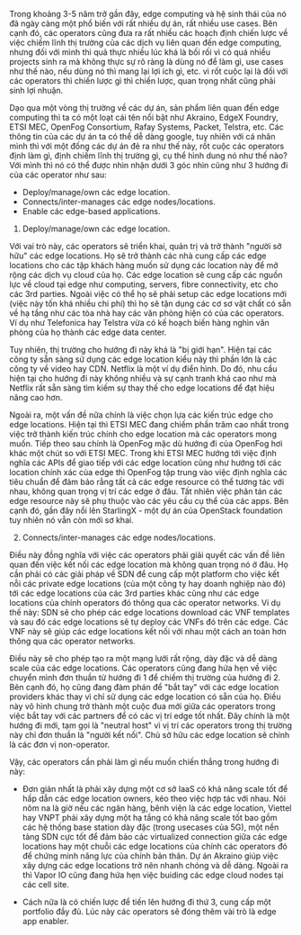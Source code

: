 Trong khoảng 3-5 năm trở gần đây, edge computing và hệ sinh thái của nó đã ngày càng một phổ biến với rất nhiều dự án, rất nhiều use cases. Bên cạnh đó, các operators cũng đưa ra rất nhiều các hoạch định chiến lược về việc chiếm lĩnh thị trường của các dịch vụ liên quan đến edge computing, nhưng đối với mình thì quả thực nhiều lúc khá là bối rối vì có quá nhiều projects sinh ra mà không thực sự rõ ràng là dùng nó để làm gì, use cases như thế nào, nếu dùng nó thì mang lại lợi ích gì, etc. vì rốt cuộc lại là đối với các operators thì chiến lược gì thì chiến lược, quan trọng nhất cũng phải sinh lợi nhuận.

Dạo qua một vòng thị trường về các dự án, sản phẩm liên quan đến edge computing thì ta có một loạt cái tên nổi bật như Akraino, EdgeX Foundry, ETSI MEC, OpenFog Consortium, Rafay Systems, Packet, Telstra, etc. Các thông tin của các dự án ta có thể dễ dàng google, tuy nhiên với cá nhân mình thì với một đống các dự án đẻ ra như thế này, rốt cuộc các operators định làm gì, định chiếm lĩnh thị trường gì, cụ thể hình dung nó như thế nào? Với mình thì nó có thể được nhìn nhận dưới 3 góc nhìn cũng như 3 hướng đi của các operator như sau:

- Deploy/manage/own các edge location.
- Connects/inter-manages các edge nodes/locations.
- Enable các edge-based applications.


1. Deploy/manage/own các edge location.

Với vai trò này, các operators sẽ triển khai, quản trị và trở thành "người sở hữu" các edge locations. Họ sẽ trở thành các nhà cung cấp các edge locations cho các tập khách hàng muốn sử dụng các location này để mở rộng các dịch vụ cloud của họ. Các edge location sẽ cung cấp các nguồn lực về cloud tại edge như computing, servers, fibre connectivity, etc cho các 3rd parties. Ngoài việc có thể họ sẽ phải setup các edge locations mới (việc này tốn khá nhiều chi phí) thì họ sẽ tận dụng các cơ sơ vật chất có sẵn về hạ tầng như các tòa nhà hay các văn phòng hiện có của các operators. Ví dụ như Telefonica hay Telstra vừa có kế hoạch biến hàng nghìn văn phòng của họ thành các edge data center.

Tuy nhiên, thị trường cho hướng đi này khá là "bị giới hạn". Hiện tại các công ty sẵn sàng sử dụng các edge location kiểu này thì phần lớn là các công ty về video hay CDN. Netflix là một ví dụ điển hình. Do đó, nhu cầu hiện tại cho hướng đi này không nhiều và sự cạnh tranh khá cao như mà Netflix rất sẵn sàng tìm kiếm sự thay thế cho edge locations để đạt hiệu năng cao hơn.

Ngoài ra, một vấn đề nữa chính là việc chọn lựa các kiến trúc edge cho edge locations. Hiện tại thì ETSI MEC đang chiếm phần trăm cao nhất trong việc trở thành kiến trúc chính cho edge location mà các operators mong muốn. Tiếp theo sau chính là OpenFog mặc dù hướng đi của OpenFog hơi khác một chút so với ETSI MEC. Trong khi ETSI MEC hướng tới việc định nghĩa các APIs để giao tiếp với các edge location cũng như hướng tới các location chính xác của edge thì OpenFog tập trung vào việc định nghĩa các tiêu chuẩn để đảm bảo rằng tất cả các edge resource có thể tương tác với nhau, không quan trọng vị trí các edge ở đâu. Tất nhiên việc phân tán các edge resource này sẽ phụ thuộc vào các yêu cầu cụ thể của các apps. Bên cạnh đó, gần đây nổi lên StarlingX - một dự án của OpenStack foundation tuy nhiên nó vẫn còn mới sơ khai.

2. Connects/inter-manages các edge nodes/locations.

Điều này đồng nghĩa với việc các operators phải giải quyết các vấn đề liên quan đến việc kết nối các edge location mà không quan trọng nó ở đâu. Họ cần phải có các giải pháp về SDN để cung cấp một platform cho việc kết nỗi các private edge locations (của một công ty hay doanh nghiệp nào đó) tới các edge locations của các 3rd parties khác cũng như các edge locations của chính operators đó thông qua các operator networks. Ví dụ thế này: SDN sẽ cho phép các edge locations download các VNF templates và sau đó các edge locations sẽ tự deploy các VNFs đó trên các edge. Các VNF này sẽ giúp các edge locations kết nối với nhau một cách an toàn hơn thông qua các operator networks.

Điều này sẽ cho phép tạo ra một mạng lưới rất rộng, dày đặc và dễ dàng scale của các edge locations. Các operators cũng đang hứa hẹn về việc chuyển mình đơn thuần từ hướng đi 1 để chiếm thị trường của hướng đi 2. Bên cạnh đó, họ cũng đang đàm phán để "bắt tay" với các edge location providers khác thay vì chỉ sử dụng các edge location có sẵn của họ. Điều này vô hình chung trở thành một cuộc đua mới giữa các operators trong việc bắt tay với các partners để có các vị trí edge tốt nhất. Đây chính là một hướng đi mới, tạm gọi là "neutral host" vì vị trí các operators trong thị trường này chỉ đơn thuần là "người kết nối". Chủ sở hữu các edge location sẽ chính là các đơn vị non-operator.


Vậy, các operators cần phải làm gì nếu muốn chiến thắng trong hướng đi này: 

- Đơn giản nhất là phải xây dựng một cơ sở IaaS có khả năng scale tốt để hấp dẫn các edge location owners, kéo theo việc hợp tác với nhau. Nói nôm na là giờ nếu các ngân hàng, bênh viện là các edge location, Viettel hay VNPT phải xây dựng một hạ tầng có khả năng scale tốt bao gồm các hệ thống base station dày đặc (trong usecases của 5G), một nền tảng SDN cực tốt để đảm bảo các virtualized connection giữa các edge locations hay một chuỗi các edge locations của chính các operators đó để chứng minh năng lực của chính bản thân. Dự án Akraino giúp việc xây dựng các edge locations trở nên nhanh chóng và dễ dàng. Ngoài ra thì Vapor IO cũng đang hứa hẹn việc buiding các edge cloud nodes tại các cell site.

- Cách nữa là có chiến lược để tiến lên hướng đi thứ 3, cung cấp một portfolio đầy đủ. Lúc này các operators sẽ đóng thêm vài trò là edge app enabler.
